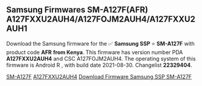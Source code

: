 <h2>Samsung Firmwares SM-A127F(AFR) A127FXXU2AUH4/A127FOJM2AUH4/A127FXXU2AUH1</h2>
Download the Samsung firmware for the ✅ <strong>Samsung SSP </strong> ⭐ <strong>SM-A127F</strong> with product code <strong>AFR</strong> <strong> from Kenya</strong>. This firmware has version number PDA <strong>A127FXXU2AUH4</strong> and CSC A127FOJM2AUH4. The operating system of this firmware is Android R , with build date 2021-08-30. Changelist <strong>22329404</strong>.


[SM-A127F](https://samfirm.shop/samsung/model/SM-A127F)
[A127FXXU2AUH4](https://samfirm.shop/samsung/pda/A127FXXU2AUH4)
[Download Firmware Samsung SSP SM-A127F](https://samfirm.shop/samsung/firmware/451891)

